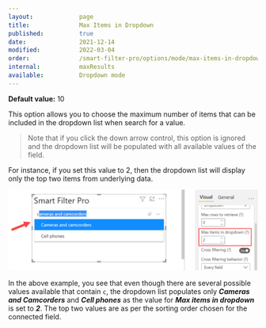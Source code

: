 ```yaml
---
layout:             page
title:              Max Items in Dropdown
published:          true
date:               2021-12-14
modified:           2022-03-04
order:              /smart-filter-pro/options/mode/max-items-in-dropdown
internal:           maxResults
available:          Dropdown mode
---
```

**Default value:** 10

This option allows you to choose the maximum number of items that can be included in the dropdown list when search for a value.

> Note that if you click the down arrow control, this option is ignored and the dropdown list will be populated with all available values of the field.

For instance, if you set this value to 2, then the dropdown list will display only the top two items from underlying data.

<img src="images/max-items-dropdown.png" width="750">

In the above example, you see that even though there are several possible values available that contain `c`, the dropdown list populates only ***Cameras and Camcorders*** and ***Cell phones*** as the value for ***Max items in dropdown*** is set to ***2***. The top two values are as per the sorting order chosen for the connected field.